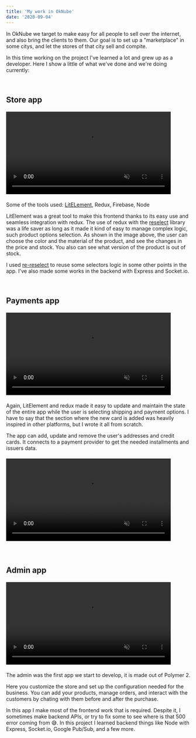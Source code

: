 ```yaml
---
title: 'My work in OkNube'
date: '2020-09-04'
---
```


In OkNube we target to make easy for all people to sell over the internet, and also bring the clients to them. Our goal is to set up a "marketplace" in some citys, and let the stores of that city sell and compite.

In this time working on the project I've learned a lot and grew up as a developer. Here I show a little of what we've done and we're doing currently:

<br>

## Store app
<figure class="video_container" style="width: 100%; max-width: 450px; margin: 20px 0;">
  <video muted="true" autoplay="true" loop style="width: 100%">
    <source src="/videos/ok-nube-store.mp4" type="video/mp4">
  </video>
</figure>

Some of the tools used: [LitELement](https://lit-element.polymer-project.org/), Redux, Firebase, Node

LitElement was a great tool to make this frontend thanks to its easy use and seamless integration with redux. The use of redux with the [reselect](https://github.com/reduxjs/reselect) library was a life saver as long as it made it kind of easy to manage complex logic, such product options selection. As shown in the image above, the user can choose the color and the material of the product, and see the changes in the price and stock. You also can see what version of the product is out of stock.

I used [re-reselect](https://github.com/toomuchdesign/re-reselect) to reuse some selectors logic in some other points in the app. I've also made some works in the backend with Express and Socket.io.

<br>

## Payments app

<figure class="video_container" style="width: 100%; max-width: 450px; margin: 20px 0;">
  <video muted="true" autoplay="true" loop style="width: 100%">
    <source src="/videos/ok-nube-purchase.mp4" type="video/mp4">
  </video>
</figure>

Again, LitElement and redux made it easy to update and maintain the state of the entire app while the user is selecting shipping and payment options. I have to say that the section where the new card is added was heavily inspired in other platforms, but I wrote it all from scratch.

The app can add, update and remove the user's addresses and credit cards. It connects to a payment provider to get the needed installments and issuers data. 
<figure class="video_container" style="width: 100%; max-width: 450px; margin: 20px 0;">
  <video muted="true" autoplay="true" loop style="width: 100%">
    <source src="/videos/new-card.mp4" type="video/mp4">
  </video>
</figure>

<br>

## Admin app

<figure class="video_container" style="width: 100%; max-width: 450px; margin: 20px 0;">
  <video muted="true" autoplay="true" loop style="width: 100%">
    <source src="/videos/ok-nube-admin.mp4" type="video/mp4">
  </video>
</figure>

The admin was the first app we start to develop, it is made out of Polymer 2. 

Here you customize the store and set up the configuration needed for the business. You can add your products, manage orders, and interact with the customers by chating with them before and after the purchase. 

In this app I make most of the frontend work that is required. Despite it, I sometimes make backend APIs, or try to fix some to see where is that 500 error coming from 😅. In this project I learned backend things like Node with Express, Socket.io, Google Pub/Sub, and a few more.
